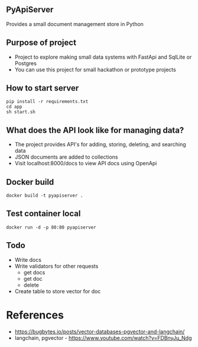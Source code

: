 ## PyApiServer

Provides a small document management store in Python

## Purpose of project
- Project to explore making small data systems with FastApi and SqlLite or Postgres
- You can use this project for small hackathon or prototype projects

## How to start server

```
pip install -r requirements.txt
cd app
sh start.sh
```
## What does the API look like for managing data?
- The project provides API's for adding, storing, deleting, and searching data
- JSON documents are added to collections
- Visit localhost:8000/docs to view API docs using OpenApi

## Docker build

```
docker build -t pyapiserver .
```

## Test container local

```
docker run -d -p 80:80 pyapiserver
```

## Todo
- Write docs
- Write validators for other requests
    - get docs
    - get doc
    - delete
- Create table to store vector for doc

# References
- https://bugbytes.io/posts/vector-databases-pgvector-and-langchain/
- langchain, pgvector - https://www.youtube.com/watch?v=FDBnyJu_Ndg

